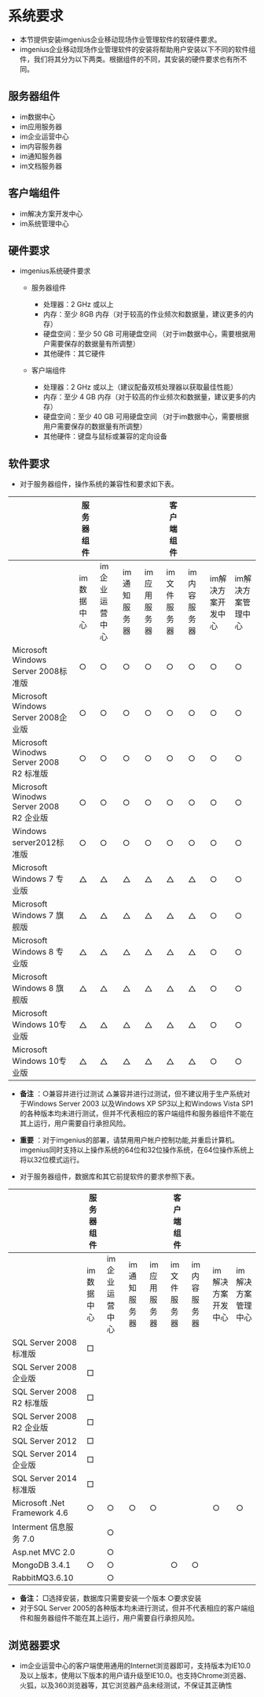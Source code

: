 # 系统要求

* 本节提供安装imgenius企业移动现场作业管理软件的软硬件要求。 
* imgenius企业移动现场作业管理软件的安装将帮助用户安装以下不同的软件组件，我们将其分为以下两类。根据组件的不同，其安装的硬件要求也有所不同。

## 服务器组件

* im数据中心
* im应用服务器
* im企业运营中心
* im内容服务器
* im通知服务器
* im文档服务器

## 客户端组件

* im解决方案开发中心  
* im系统管理中心

## 硬件要求

* imgenius系统硬件要求
  * 服务器组件
    * 处理器：2 GHz 或以上
    * 内存：至少 8GB 内存（对于较高的作业频次和数据量，建议更多的内存）
    * 硬盘空间：至少 50 GB 可用硬盘空间 （对于im数据中心，需要根据用户需要保存的数据量有所调整）
    * 其他硬件：其它硬件
  
  * 客户端组件
    * 处理器：2 GHz 或以上（建议配备双核处理器以获取最佳性能）
    * 内存：至少 4 GB 内存（对于较高的作业频次和数据量，建议更多的内存）
    * 硬盘空间：至少 40 GB 可用硬盘空间 （对于im数据中心，需要根据用户需要保存的数据量有所调整）
    * 其他硬件：键盘与鼠标或兼容的定向设备

## 软件要求

* 对于服务器组件，操作系统的兼容性和要求如下表。

|   | 服务器组件 | ||| 客户端组件|||| 
| --- | --- | --- |--- | --- | --- |--- |--- |--- | 
|  | im数据中心 | im企业运营中心 |im通知服务器 | im应用服务器 | im文件服务器 |im内容服务器 |im解决方案开发中心 | im解决方案管理中心 | 
| Microsoft Windows Server 2008标准版 | ○ | ○ | ○ | ○ | ○ | ○ | ○ | ○ |
| Microsoft Windows Server 2008企业版 | ○ | ○ | ○ | ○ | ○ | ○ | ○ | ○ |
| Microsoft Winodws Server 2008 R2 标准版 | ○ | ○ | ○ | ○ | ○ | ○ | ○ | ○ |
| Microsoft Winodws Server 2008 R2 企业版 | ○ | ○ | ○ | ○ | ○ | ○ | ○ | ○ |
| Windows server2012标准版 | ○ | ○ | ○ | ○ | ○ | ○ | ○ | ○ |
| Microsoft Windows 7 专业版 | △ | △ | △ | △ | △ | △ | ○ | ○ |
| Microsoft Windows 7 旗舰版 | △ | △ | △ | △ | △ | △ | ○ | ○ |
| Microsoft Windows 8 专业版 | △ | △ | △ | △ | △ | △ | ○ | ○ |
| Microsoft Windows 8 旗舰版 | △ | △ | △ | △ | △ | △ | ○ | ○ |
| Microsoft Windows 10专业版 | △ | △ | △ | △ | △ | △ | ○ | ○ |
| Microsoft Windows 10专业版 | △ | △ | △ | △ | △ | △ | ○ | ○ |

* **备注** ：○兼容并进行过测试 △兼容并进行过测试，但不建议用于生产系统对于Windows Server 2003 以及Windows XP SP3以上和Windows Vista SP1的各种版本均未进行测试，但并不代表相应的客户端组件和服务器组件不能在其上运行，用户需要自行承担风险。
* **重要** ：对于imgenius的部署，请禁用用户帐户控制功能,并重启计算机。imgenius同时支持以上操作系统的64位和32位操作系统，在64位操作系统上将以32位模式运行。

* 对于服务器组件，数据库和其它前提软件的要求参照下表。

|   | 服务器组件 | ||| 客户端组件|||| 
| --- | --- | --- |--- | --- | --- |--- |--- |--- | 
|  | im数据中心 | im企业运营中心 |im通知服务器 | im应用服务器 | im文件服务器 |im内容服务器 |im解决方案开发中心 | im解决方案管理中心 | 
| SQL Server 2008 标准版 | □ |  |  |  |  |  |  |  |
| SQL Server 2008 企业版 | □ |  |  |  |  |  |  |  |
| SQL Server 2008 R2 标准版 | □ |  |  |  |  |  |  |  |
| SQL Server 2008 R2 企业版 | □ |  |  |  |  |  |  |  |
| SQL Server 2012 | □ |  |  |  |  |  |  |  |
| SQL Server 2014 企业版 | □ |  |  |  |  |  |  |  |
| SQL Server 2014 标准版 | □ |  |  |  |  |  |  |  |
| Microsoft .Net Framework 4.6 | ○ | ○ | ○ | ○ |   | | ○| ○| 
| Interment 信息服务 7.0 |  | ○ |  |  |  |  |  |  |
| Asp.net MVC 2.0 |  | ○ |  |  |  |  |  |  |
| MongoDB 3.4.1 | ○ | ○ |  |  | ○ | ○ |  |  |
| RabbitMQ3.6.10 |  | ○ |  |  |  |  |  |  |


 * **备注：** □选择安装，数据库只需要安装一个版本 ○要求安装
 * 对于SQL Server 2005的各种版本均未进行测试，但并不代表相应的客户端组件和服务器组件不能在其上运行，用户需要自行承担风险。 

## 浏览器要求

* im企业运营中心的客户端使用通用的Internet浏览器即可，支持版本为IE10.0及以上版本，使用以下版本的用户请升级至IE10.0。也支持Chrome浏览器、火狐，以及360浏览器等，其它浏览器产品未经测试，不保证其正确性